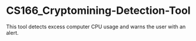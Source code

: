 # CS166_Cryptomining-Detection-Tool
This tool detects excess computer CPU usage and warns the user with an alert.

